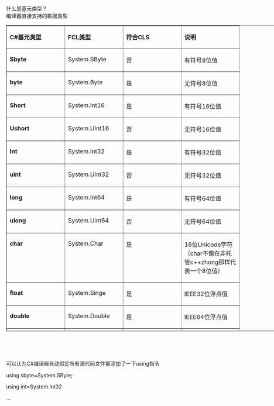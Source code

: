 <p>什么是基元类型？<br />编译器直接支持的数据类型</p>
<table style="height: 837px; width: 765px;" border="1" cellspacing="0" cellpadding="0">
<tbody>
<tr>
<td valign="top" width="142">
<p><strong>C#</strong><strong>基元类型</strong></p>

</td>
<td valign="top" width="142">
<p><strong>FCL</strong><strong>类型</strong></p>

</td>
<td valign="top" width="142">
<p><strong>符合CLS</strong></p>

</td>
<td valign="top" width="142">
<p><strong>说明</strong></p>

</td>

</tr>
<tr>
<td valign="top" width="142">
<p><strong>Sbyte</strong></p>

</td>
<td valign="top" width="142">
<p>System.SByte</p>

</td>
<td valign="top" width="142">
<p>否</p>

</td>
<td valign="top" width="142">
<p>有符号8位值</p>

</td>

</tr>
<tr>
<td valign="top" width="142">
<p><strong>byte</strong></p>

</td>
<td valign="top" width="142">
<p>System.Byte</p>

</td>
<td valign="top" width="142">
<p>是</p>

</td>
<td valign="top" width="142">
<p>无符号8位值</p>

</td>

</tr>
<tr>
<td valign="top" width="142">
<p><strong>Short</strong></p>

</td>
<td valign="top" width="142">
<p>System.Int16</p>

</td>
<td valign="top" width="142">
<p>是</p>

</td>
<td valign="top" width="142">
<p>有符号16位值</p>

</td>

</tr>
<tr>
<td valign="top" width="142">
<p><strong>Ushort</strong></p>

</td>
<td valign="top" width="142">
<p>System.UInt16</p>

</td>
<td valign="top" width="142">
<p>否</p>

</td>
<td valign="top" width="142">
<p>无符号16位值</p>

</td>

</tr>
<tr>
<td valign="top" width="142">
<p><strong>Int</strong></p>

</td>
<td valign="top" width="142">
<p>System.Int32</p>

</td>
<td valign="top" width="142">
<p>是</p>

</td>
<td valign="top" width="142">
<p>有符号32位值</p>

</td>

</tr>
<tr>
<td valign="top" width="142">
<p><strong>uint</strong></p>

</td>
<td valign="top" width="142">
<p>System.UInt32</p>

</td>
<td valign="top" width="142">
<p>否</p>

</td>
<td valign="top" width="142">
<p>无符号32位值</p>

</td>

</tr>
<tr>
<td valign="top" width="142">
<p><strong>long</strong></p>

</td>
<td valign="top" width="142">
<p>System.Int64</p>

</td>
<td valign="top" width="142">
<p>是</p>

</td>
<td valign="top" width="142">
<p>有符号64位值</p>

</td>

</tr>
<tr>
<td valign="top" width="142">
<p><strong>ulong</strong></p>

</td>
<td valign="top" width="142">
<p>System.Uint64</p>

</td>
<td valign="top" width="142">
<p>否</p>

</td>
<td valign="top" width="142">
<p>无符号64位值</p>

</td>

</tr>
<tr>
<td valign="top" width="142">
<p><strong>char</strong></p>

</td>
<td valign="top" width="142">
<p>System.Char</p>

</td>
<td valign="top" width="142">
<p>是</p>

</td>
<td valign="top" width="142">
<p>16位Unicode字符（char不像在非托管c++zhong那样代表一个8位值）</p>

</td>

</tr>
<tr>
<td valign="top" width="142">
<p><strong>float</strong></p>

</td>
<td valign="top" width="142">
<p>System.Singe</p>

</td>
<td valign="top" width="142">
<p>是</p>

</td>
<td valign="top" width="142">
<p>IEEE32位浮点值</p>

</td>

</tr>
<tr>
<td valign="top" width="142">
<p><strong>double</strong></p>

</td>
<td valign="top" width="142">
<p>System.Double</p>

</td>
<td valign="top" width="142">
<p>是</p>

</td>
<td valign="top" width="142">
<p>IEEE64位浮点值</p>

</td>

</tr>
<tr>
<td valign="top" width="142">
<p><strong>decimal</strong></p>

</td>
<td valign="top" width="142">
<p>System.Decimal</p>

</td>
<td valign="top" width="142">
<p>是</p>

</td>
<td valign="top" width="142">
<p>128位高精度浮点值，常用于不容许舍入差的金融计算。128位中，1位是符号，96位是值本身（N），8位是比例因子（k）</p>

</td>

</tr>
<tr>
<td valign="top" width="142">
<p><strong>string</strong></p>

</td>
<td valign="top" width="142">
<p>System.String</p>

</td>
<td valign="top" width="142">
<p>是</p>

</td>
<td valign="top" width="142">
<p>字符数组</p>

</td>

</tr>
<tr>
<td valign="top" width="142">
<p><strong>object</strong></p>

</td>
<td valign="top" width="142">
<p>System.Object</p>

</td>
<td valign="top" width="142">
<p>是</p>

</td>
<td valign="top" width="142">
<p>所有类型的基类型</p>

</td>

</tr>
<tr>
<td valign="top" width="142">
<p><strong>dynamic</strong></p>

</td>
<td valign="top" width="142">
<p>System.Object</p>

</td>
<td valign="top" width="142">
<p>是</p>

</td>
<td valign="top" width="142">
<p>对于CLR，dynam和object完全一致。但C#编译器允许使用简单的语法当dynamic变量参与动态调度</p>

</td>

</tr>

</tbody>

</table>
<p>&nbsp;</p>
<p>&nbsp;</p>
<p>可以认为C#编译器自动假定所有源代码文件都添加了一下using指令</p>
<p>using sbyte=System.SByte;</p>
<p>using int=System.Int32</p>
<p>...</p>
<p>&nbsp;</p>